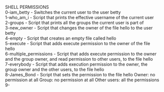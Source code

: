 SHELL PERMISSIONS\
0-iam_betty - Switches the current user to the user betty \
1-who_am_i - Script that prints the effective username of the current user \
2-groups - Script that prints all the groups the current user is part of \
3-new_owner - Script that changes the owner of the file hello to the user betty \
4-empty - Script that creates an empty file called hello \
5-execute - Script that adds execute permission to the owner of the file hello \
6-multiple_permissions - Script that adds execute permission to the owner and the group owner, and read permission to other users, to the file hello \
7-everybody - Script that adds execution permission to the owner, the group owner and the other users, to the file hello \
8-James_Bond - Script that sets the permission to the file hello
		Owner: no permission at all
		Group: no permission at all
		Other users: all the permissions \
9-

